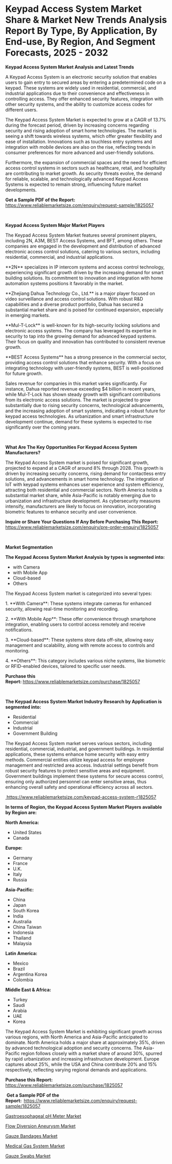 <p><h1>Keypad Access System Market Share & Market New Trends Analysis Report By Type, By Application, By End-use, By Region, And Segment Forecasts, 2025 - 2032</h1></p><p><strong>Keypad Access System Market Analysis and Latest Trends</strong></p>
<p><p>A Keypad Access System is an electronic security solution that enables users to gain entry to secured areas by entering a predetermined code on a keypad. These systems are widely used in residential, commercial, and industrial applications due to their convenience and effectiveness in controlling access. They offer enhanced security features, integration with other security systems, and the ability to customize access codes for different users.</p><p>The Keypad Access System Market is expected to grow at a CAGR of 13.7% during the forecast period, driven by increasing concerns regarding security and rising adoption of smart home technologies. The market is seeing a shift towards wireless systems, which offer greater flexibility and ease of installation. Innovations such as touchless entry systems and integration with mobile devices are also on the rise, reflecting trends in consumer preferences for more advanced and user-friendly solutions.</p><p>Furthermore, the expansion of commercial spaces and the need for efficient access control systems in sectors such as healthcare, retail, and hospitality are contributing to market growth. As security threats evolve, the demand for reliable, scalable, and technologically advanced Keypad Access Systems is expected to remain strong, influencing future market developments.</p></p>
<p><strong>Get a Sample PDF of the Report:&nbsp;</strong> <a href="https://www.reliablemarketsize.com/enquiry/request-sample/1825057?utm_campaign=3447&utm_medium=2&utm_source=Github&utm_content=ia&utm_term=09042025&utm_id=keypad-access-system">https://www.reliablemarketsize.com/enquiry/request-sample/1825057</a></p>
<p>&nbsp;</p>
<p><strong>Keypad Access System Major Market Players</strong></p>
<p><p>The Keypad Access System Market features several prominent players, including 2N, A3M, BEST Access Systems, and BFT, among others. These companies are engaged in the development and distribution of advanced electronic access control solutions, catering to various sectors, including residential, commercial, and industrial applications.</p><p>**2N** specializes in IP intercom systems and access control technology, experiencing significant growth driven by the increasing demand for smart building solutions. Its commitment to innovation and integration with home automation systems positions it favorably in the market.</p><p>**Zhejiang Dahua Technology Co., Ltd.** is a major player focused on video surveillance and access control solutions. With robust R&D capabilities and a diverse product portfolio, Dahua has secured a substantial market share and is poised for continued expansion, especially in emerging markets.</p><p>**Mul-T-Lock** is well-known for its high-security locking solutions and electronic access systems. The company has leveraged its expertise in security to tap into the growing demand for advanced keypad systems. Their focus on quality and innovation has contributed to consistent revenue growth.</p><p>**BEST Access Systems** has a strong presence in the commercial sector, providing access control solutions that enhance security. With a focus on integrating technology with user-friendly systems, BEST is well-positioned for future growth.</p><p>Sales revenue for companies in this market varies significantly. For instance, Dahua reported revenue exceeding $4 billion in recent years, while Mul-T-Lock has shown steady growth with significant contributions from its electronic access solutions. The market is projected to grow substantially due to rising security concerns, technological advancements, and the increasing adoption of smart systems, indicating a robust future for keypad access technologies. As urbanization and smart infrastructure development continue, demand for these systems is expected to rise significantly over the coming years.</p></p>
<p>&nbsp;</p>
<p><strong>What Are The Key Opportunities For Keypad Access System Manufacturers?</strong></p>
<p><p>The Keypad Access System market is poised for significant growth, projected to expand at a CAGR of around 8% through 2028. This growth is driven by increasing security concerns, rising demand for contactless entry solutions, and advancements in smart home technology. The integration of IoT with keypad systems enhances user experience and system efficiency, attracting both residential and commercial sectors. North America holds a substantial market share, while Asia-Pacific is notably emerging due to urbanization and infrastructure development. As cybersecurity measures intensify, manufacturers are likely to focus on innovation, incorporating biometric features to enhance security and user convenience.</p></p>
<p><strong>Inquire or Share Your Questions If Any Before Purchasing This Report:</strong> <a href="https://www.reliablemarketsize.com/enquiry/pre-order-enquiry/1825057?utm_campaign=3447&utm_medium=2&utm_source=Github&utm_content=ia&utm_term=09042025&utm_id=keypad-access-system">https://www.reliablemarketsize.com/enquiry/pre-order-enquiry/1825057</a></p>
<p>&nbsp;</p>
<p><strong>Market Segmentation</strong></p>
<p><strong>The Keypad Access System Market Analysis by types is segmented into:</strong></p>
<p><ul><li>with Camera</li><li>with Mobile App</li><li>Cloud-based</li><li>Others</li></ul></p>
<p><p>The Keypad Access System market is categorized into several types: </p><p>1. **With Camera**: These systems integrate cameras for enhanced security, allowing real-time monitoring and recording.</p><p>2. **With Mobile App**: These offer convenience through smartphone integration, enabling users to control access remotely and receive notifications.</p><p>3. **Cloud-based**: These systems store data off-site, allowing easy management and scalability, along with remote access to controls and monitoring.</p><p>4. **Others**: This category includes various niche systems, like biometric or RFID-enabled devices, tailored to specific user needs.</p></p>
<p><strong>Purchase this Report:&nbsp;</strong><a href="https://www.reliablemarketsize.com/purchase/1825057?utm_campaign=3447&utm_medium=2&utm_source=Github&utm_content=ia&utm_term=09042025&utm_id=keypad-access-system">https://www.reliablemarketsize.com/purchase/1825057</a></p>
<p>&nbsp;</p>
<p><strong>The Keypad Access System Market Industry Research by Application is segmented into:</strong></p>
<p><ul><li>Residential</li><li>Commercial</li><li>Industrial</li><li>Government Building</li></ul></p>
<p><p>The Keypad Access System market serves various sectors, including residential, commercial, industrial, and government buildings. In residential applications, these systems enhance home security with easy entry methods. Commercial entities utilize keypad access for employee management and restricted area access. Industrial settings benefit from robust security features to protect sensitive areas and equipment. Government buildings implement these systems for secure access control, ensuring only authorized personnel can enter sensitive areas, thus enhancing overall safety and operational efficiency across all sectors.</p></p>
<p><a href="https://www.reliablemarketsize.com/keypad-access-system-r1825057?utm_campaign=3447&utm_medium=2&utm_source=Github&utm_content=ia&utm_term=09042025&utm_id=keypad-access-system">&nbsp;https://www.reliablemarketsize.com/keypad-access-system-r1825057</a></p>
<p><strong>In terms of Region, the Keypad Access System Market Players available by Region are:</strong></p>
<p>
    <p> <strong> North America: </strong>
        <ul>
            <li>United States</li>
            <li>Canada</li>
        </ul>
        </p> 
    <p> <strong> Europe: </strong>
        <ul>
            <li>Germany</li>
            <li>France</li>
            <li>U.K.</li>
            <li>Italy</li>
            <li>Russia</li>
        </ul>
        </p> 
    <p> <strong> Asia-Pacific: </strong>
        <ul>
            <li>China</li>
            <li>Japan</li>
            <li>South Korea</li>
            <li>India</li>
            <li>Australia</li>
            <li>China Taiwan</li>
            <li>Indonesia</li>
            <li>Thailand</li>
            <li>Malaysia</li>
        </ul>
        </p> 
    <p> <strong> Latin America: </strong>
        <ul>
            <li>Mexico</li>
            <li>Brazil</li>
            <li>Argentina Korea</li>
            <li>Colombia</li>
        </ul>
        </p> 
    <p> <strong> Middle East & Africa: </strong>
        <ul>
            <li>Turkey</li>
            <li>Saudi</li>
            <li>Arabia</li>
            <li>UAE</li>
            <li>Korea</li>
        </ul>
    </p>
    </p>
<p><p>The Keypad Access System Market is exhibiting significant growth across various regions, with North America and Asia-Pacific anticipated to dominate. North America holds a major share at approximately 35%, driven by advanced technological adoption and security concerns. The Asia-Pacific region follows closely with a market share of around 30%, spurred by rapid urbanization and increasing infrastructure development. Europe captures about 25%, while the USA and China contribute 20% and 15% respectively, reflecting varying regional demands and applications.</p></p>
<p><strong>Purchase this Report: </strong><a href="https://www.reliablemarketsize.com/purchase/1825057?utm_campaign=3447&utm_medium=2&utm_source=Github&utm_content=ia&utm_term=09042025&utm_id=keypad-access-system">https://www.reliablemarketsize.com/purchase/1825057</a></p>
<p>&nbsp;<strong>Get a Sample PDF of the Report:&nbsp;&nbsp;</strong><a href="https://www.reliablemarketsize.com/enquiry/request-sample/1825057?utm_campaign=3447&utm_medium=2&utm_source=Github&utm_content=ia&utm_term=09042025&utm_id=keypad-access-system">https://www.reliablemarketsize.com/enquiry/request-sample/1825057</a></p>
<p><strong></strong></p>
<p><p><a href="https://www.linkedin.com/pulse/qualitative-study-gastroesophageal-ph-meter-market-size-fcv5c?utm_campaign=3447&utm_medium=2&utm_source=Github&utm_content=ia&utm_term=09042025&utm_id=keypad-access-system">Gastroesophageal pH Meter Market</a></p><p><a href="https://www.linkedin.com/pulse/flow-diversion-aneurysm-market-trends-drivers-whats-jp1wc?utm_campaign=3447&utm_medium=2&utm_source=Github&utm_content=ia&utm_term=09042025&utm_id=keypad-access-system">Flow Diversion Aneurysm Market</a></p><p><a href="https://www.linkedin.com/pulse/gauze-bandages-market-overview-size-valuation-projected-cagr-yintc?utm_campaign=3447&utm_medium=2&utm_source=Github&utm_content=ia&utm_term=09042025&utm_id=keypad-access-system">Gauze Bandages Market</a></p><p><a href="https://www.linkedin.com/pulse/navigating-medical-gas-system-market-size-using-144-cagr-takes-pbdsc?utm_campaign=3447&utm_medium=2&utm_source=Github&utm_content=ia&utm_term=09042025&utm_id=keypad-access-system">Medical Gas System Market</a></p><p><a href="https://www.linkedin.com/pulse/whats-powering-gauze-swabs-market-growth-insights-149-cagr-wkx2c?utm_campaign=3447&utm_medium=2&utm_source=Github&utm_content=ia&utm_term=09042025&utm_id=keypad-access-system">Gauze Swabs Market</a></p></p>
